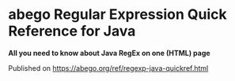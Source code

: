 # abego Regular Expression Quick Reference for Java
 
__All you need to know about Java RegEx on one (HTML) page__

Published on https://abego.org/ref/regexp-java-quickref.html
